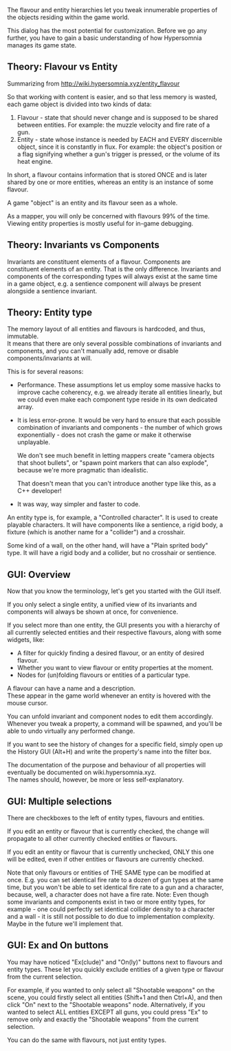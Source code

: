 The flavour and entity hierarchies let you tweak innumerable properties 
of the objects residing within the game world.

This dialog has the most potential for customization.
Before we go any further, you have to gain a basic understanding 
of how Hypersomnia manages its game state.

## Theory: Flavour vs Entity

Summarizing from http://wiki.hypersomnia.xyz/entity_flavour

So that working with content is easier, and so that less memory is wasted,  
each game object is divided into two kinds of data:

1. Flavour - state that should never change and is supposed to be shared between entities.
   For example: the muzzle velocity and fire rate of a gun.
2. Entity - state whose instance is needed by EACH and EVERY discernible object, since it is constantly in flux.
   For example: the object's position or a flag signifying whether a gun's trigger is pressed, or the volume of its heat engine.

In short, a flavour contains information that is stored ONCE and is later shared by one or more entities,
whereas an entity is an instance of some flavour.

A game "object" is an entity and its flavour seen as a whole.

As a mapper, you will only be concerned with flavours 99% of the time.
Viewing entity properties is mostly useful for in-game debugging.

## Theory: Invariants vs Components

Invariants are constituent elements of a flavour.
Components are constituent elements of an entity.
That is the only difference.
Invariants and components of the corresponding types will always exist at the same time in a game object,
e.g. a sentience component will always be present alongside a sentience invariant.

## Theory: Entity type

The memory layout of all entities and flavours is hardcoded, and thus, immutable.  
It means that there are only several possible combinations of invariants and components,
and you can't manually add, remove or disable components/invariants at will.  

This is for several reasons:
- Performance. These assumptions let us employ some massive hacks to improve cache coherency,
  e.g. we already iterate all entities linearly, 
  but we could even make each component type reside in its own dedicated array.
- It is less error-prone. It would be very hard to ensure that each possible combination
  of invariants and components - the number of which grows exponentially - does not crash the game 
  or make it otherwise unplayable.
  
  We don't see much benefit in letting mappers create "camera objects that shoot bullets",
  or "spawn point markers that can also explode", because we're more pragmatic than idealistic.

  That doesn't mean that you can't introduce another type like this, as a C++ developer!
- It was way, way simpler and faster to code.

An entity type is, for example, a "Controlled character".
It is used to create playable characters. 
It will have components like a sentience, a rigid body, a fixture (which is another name for a "collider") 
and a crosshair.

Some kind of a wall, on the other hand, will have a "Plain sprited body" type.
It will have a rigid body and a collider, but no crosshair or sentience.

## GUI: Overview

Now that you know the terminology, let's get you started with the GUI itself.

If you only select a single entity, 
a unified view of its invariants and components will always be shown at once, for convenience.

If you select more than one entity, the GUI presents you with a hierarchy 
of all currently selected entities and their respective flavours, along with some widgets, like:

- A filter for quickly finding a desired flavour, or an entity of desired flavour.
- Whether you want to view flavour or entity properties at the moment.
- Nodes for (un)folding flavours or entities of a particular type.

A flavour can have a name and a description.  
These appear in the game world whenever an entity is hovered with the mouse cursor.  

You can unfold invariant and component nodes to edit them accordingly.
Whenever you tweak a property, a command will be spawned, 
and you'll be able to undo virtually any performed change.

If you want to see the history of changes for a specific field,
simply open up the History GUI (Alt+H) and write the property's name into the filter box.

The documentation of the purpose and behaviour of all properties 
will eventually be documented on wiki.hypersomnia.xyz.  
The names should, however, be more or less self-explanatory.

## GUI: Multiple selections

There are checkboxes to the left of entity types, flavours and entities.

If you edit an entity or flavour that is currently checked, 
the change will propagate to all other currently checked entities or flavours.

If you edit an entity or flavour that is currently unchecked,
ONLY this one will be edited, even if other entities or flavours are currently checked.

Note that only flavours or entities of THE SAME type can be modified at once.
E.g. you can set identical fire rate to a dozen of gun types at the same time,
but you won't be able to set identical fire rate to a gun and a character, because, well,
a character does not have a fire rate.
	Note: Even though some invariants and components exist in two or more entity types,
	      for example - one could perfectly set identical collider density to a character and a wall -
	      it is still not possible to do due to implementation complexity. 
	      Maybe in the future we'll implement that.

## GUI: Ex and On buttons

You may have noticed "Ex(clude)" and "On(ly)" buttons next to flavours and entity types.
These let you quickly exclude entities of a given type or flavour from the current selection.

For example, if you wanted to only select all "Shootable weapons" on the scene,
you could firstly select all entities (Shift+1 and then Ctrl+A),
and then click "On" next to the "Shootable weapons" node.
Alternatively, if you wanted to select ALL entities EXCEPT all guns, you could press "Ex"
to remove only and exactly the "Shootable weapons" from the current selection.

You can do the same with flavours, not just entity types.
